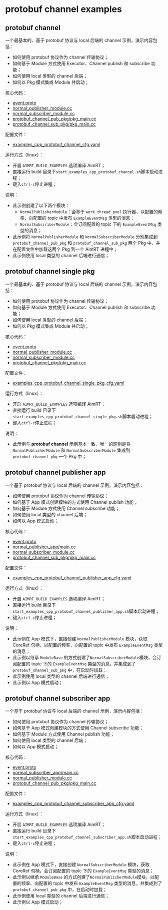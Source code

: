 # protobuf channel examples


## protobuf channel

一个最基本的、基于 protobuf 协议与 local 后端的 channel 示例，演示内容包括：
- 如何使用 protobuf 协议作为 channel 传输协议；
- 如何基于 Module 方式使用 Executor、Channel publish 和 subscribe 功能；
- 如何使用 local 类型的 channel 后端；
- 如何以 Pkg 模式集成 Module 并启动；


核心代码：
- [event.proto](../../../protocols/example/event.proto)
- [normal_publisher_module.cc](./module/normal_publisher_module/normal_publisher_module.cc)
- [normal_subscriber_module.cc](./module/normal_subscriber_module/normal_subscriber_module.cc)
- [protobuf_channel_pub_pkg/pkg_main.cc](./pkg/protobuf_channel_pub_pkg/pkg_main.cc)
- [protobuf_channel_sub_pkg/pkg_main.cc](./pkg/protobuf_channel_sub_pkg/pkg_main.cc)


配置文件：
- [examples_cpp_protobuf_channel_cfg.yaml](./install/linux/bin/cfg/examples_cpp_protobuf_channel_cfg.yaml)


运行方式（linux）：
- 开启 `AIMRT_BUILD_EXAMPLES` 选项编译 AimRT；
- 直接运行 build 目录下`start_examples_cpp_protobuf_channel.sh`脚本启动进程；
- 键入`ctrl-c`停止进程；


说明：
- 此示例创建了以下两个模块：
  - `NormalPublisherModule`：会基于 `work_thread_pool` 执行器，以配置的频率、向配置的 topic 中发布 `ExampleEventMsg` 类型的消息；
  - `NormalSubscriberModule`：会订阅配置的 topic 下的 `ExampleEventMsg` 类型的消息；
- 此示例将 `NormalPublisherModule` 和 `NormalSubscriberModule` 分别集成到 `protobuf_channel_pub_pkg` 和 `protobuf_channel_sub_pkg` 两个 Pkg 中，并在配置文件中加载这两个 Pkg 到一个 AimRT 进程中；
- 此示例使用 local 类型的 channel 后端进行通信；



## protobuf channel single pkg


一个最基本的、基于 protobuf 协议与 local 后端的 channel 示例，演示内容包括：
- 如何使用 protobuf 协议作为 channel 传输协议；
- 如何基于 Module 方式使用 Executor、Channel publish 和 subscribe 功能；
- 如何使用 local 类型的 channel 后端；
- 如何以 Pkg 模式集成 Module 并启动；


核心代码：
- [event.proto](../../../protocols/example/event.proto)
- [normal_publisher_module.cc](./module/normal_publisher_module/normal_publisher_module.cc)
- [normal_subscriber_module.cc](./module/normal_subscriber_module/normal_subscriber_module.cc)
- [protobuf_channel_pkg/pkg_main.cc](./pkg/protobuf_channel_pkg/pkg_main.cc)


配置文件：
- [examples_cpp_protobuf_channel_single_pkg_cfg.yaml](./install/linux/bin/cfg/examples_cpp_protobuf_channel_single_pkg_cfg.yaml)


运行方式（linux）：
- 开启 `AIMRT_BUILD_EXAMPLES` 选项编译 AimRT；
- 直接运行 build 目录下`start_examples_cpp_protobuf_channel_single_pkg.sh`脚本启动进程；
- 键入`ctrl-c`停止进程；


说明：
- 此示例与 **protobuf channel** 示例基本一致，唯一的区别是将 `NormalPublisherModule` 和 `NormalSubscriberModule` 集成到 `protobuf_channel_pkg` 一个 Pkg 中；


## protobuf channel publisher app


一个基于 protobuf 协议与 local 后端的 channel 示例，演示内容包括：
- 如何使用 protobuf 协议作为 channel 传输协议；
- 如何基于 App 模式创建模块的方式使用 Channel publish 功能；
- 如何基于 Module 方式使用 Channel subscribe 功能；
- 如何使用 local 类型的 channel 后端；
- 如何以 App 模式启动；


核心代码：
- [event.proto](../../../protocols/example/event.proto)
- [normal_publisher_app/main.cc](./app/normal_publisher_app/main.cc)
- [normal_subscriber_module.cc](./module/normal_subscriber_module/normal_subscriber_module.cc)
- [protobuf_channel_sub_pkg/pkg_main.cc](./pkg/protobuf_channel_sub_pkg/pkg_main.cc)


配置文件：
- [examples_cpp_protobuf_channel_publisher_app_cfg.yaml](./install/linux/bin/cfg/examples_cpp_protobuf_channel_publisher_app_cfg.yaml)


运行方式（linux）：
- 开启 `AIMRT_BUILD_EXAMPLES` 选项编译 AimRT；
- 直接运行 build 目录下`start_examples_cpp_protobuf_channel_publisher_app.sh`脚本启动进程；
- 键入`ctrl-c`停止进程；


说明：
- 此示例在 App 模式下，直接创建 `NormalPublisherModule` 模块，获取 CoreRef 句柄，以配置的频率、向配置的 topic 中发布 `ExampleEventMsg` 类型的消息；
- 此示例以继承 `ModuleBase` 的方式创建了`NormalSubscriberModule`模块，会订阅配置的 topic 下的 `ExampleEventMsg` 类型的消息，并集成到了 `protobuf_channel_sub_pkg` 中，在启动时加载；
- 此示例使用 local 类型的 channel 后端进行通信；
- 此示例以 App 模式启动；


## protobuf channel subscriber app


一个基于 protobuf 协议与 local 后端的 channel 示例，演示内容包括：
- 如何使用 protobuf 协议作为 channel 传输协议；
- 如何基于 App 模式创建模块的方式使用 Channel subscribe 功能；
- 如何基于 Module 方式使用 Channel publish 功能；
- 如何使用 local 类型的 channel 后端；
- 如何以 App 模式启动；


核心代码：
- [event.proto](../../../protocols/example/event.proto)
- [normal_subscriber_app/main.cc](./app/normal_subscriber_app/main.cc)
- [normal_publisher_module.cc](./module/normal_publisher_module/normal_publisher_module.cc)
- [protobuf_channel_pub_pkg/pkg_main.cc](./pkg/protobuf_channel_pub_pkg/pkg_main.cc)



配置文件：
- [examples_cpp_protobuf_channel_subscriber_app_cfg.yaml](./install/linux/bin/cfg/examples_cpp_protobuf_channel_subscriber_app_cfg.yaml)


运行方式（linux）：
- 开启 `AIMRT_BUILD_EXAMPLES` 选项编译 AimRT；
- 直接运行 build 目录下`start_examples_cpp_protobuf_channel_subscriber_app.sh`脚本启动进程；
- 键入`ctrl-c`停止进程；


说明：
- 此示例在 App 模式下，直接创建 `NormalSubscriberModule` 模块，获取 CoreRef 句柄，会订阅配置的 topic 下的 `ExampleEventMsg` 类型的消息；
- 此示例以继承 `ModuleBase` 的方式创建了`NormalPublisherModule`模块，以配置的频率、向配置的 topic 中发布 `ExampleEventMsg` 类型的消息，并集成到了 `protobuf_channel_pub_pkg` 中，在启动时加载；
- 此示例使用 local 类型的 channel 后端进行通信；
- 此示例以 App 模式启动；


